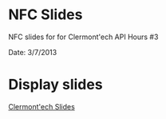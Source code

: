 NFC Slides
======================

NFC slides for for Clermont'ech API Hours #3

Date: 3/7/2013

# Display slides

[Clermont'ech Slides](http://julien-millau.fr/NFC-slides-Clermontech/)


